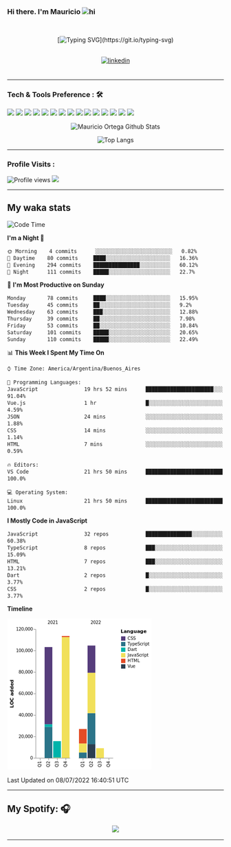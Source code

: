 ### Hi there. I'm Mauricio <img src="https://user-images.githubusercontent.com/1303154/88677602-1635ba80-d120-11ea-84d8-d263ba5fc3c0.gif" width="28px" alt="hi">
<br /> 

<div align="center">
  
[![Typing SVG](https://readme-typing-svg.herokuapp.com?size=25&duration=7000&center=true&vCenter=true&width=650&height=40&lines=WELCOME!;My+name+is+Mauricio+Ortega...;I+am+a+Front-End+Developer...;I+hope+you+find+what+you+are+looking+for...;You+have+my+contact+information...;MAY+THE+FORCE+BE+WITH+YOU...)](https://git.io/typing-svg)

</div>
  
<br />

<div align="center">
  
<a href="https://www.linkedin.com/in/mauricio-sebasti%C3%A1n-ortega-71b43788/" target="_blank">
<img src=https://img.shields.io/badge/linkedin-%231E77B5.svg?&style=for-the-badge&logo=linkedin&logoColor=white alt=linkedin style="margin-bottom: 5px;" />
</a>
  
</div>

<br />



<!--
**Nekzus/Nekzus** is a ✨ _special_ ✨ repository because its `README.md` (this file) appears on your GitHub profile.

Here are some ideas to get you started:

- 🔭 I’m currently working on ...
- 🌱 I’m currently learning ...
- 👯 I’m looking to collaborate on ...
- 🤔 I’m looking for help with ...
- 💬 Ask me about ...
- 📫 How to reach me: ...
- 😄 Pronouns: ...
- ⚡ Fun fact: ...
-->

---

### Tech & Tools Preference : 🛠

<img src = "https://img.shields.io/badge/-HTML5-E34F26?style=flat&logo=html5&logoColor=white"> <img src = "https://img.shields.io/badge/-CSS3-1572B6?style=flat&logo=css3&logoColor=white">
<img src="https://img.shields.io/badge/-Sass-cc6699?style=flat&logo=sass&logoColor=ffffff">
<img src="https://img.shields.io/badge/-Bootstrap-563D7C?style=flat&logo=bootstrap&logoColor=white">
<img src="https://img.shields.io/badge/-JavaScript-eed718?style=flat&logo=javascript&logoColor=ffffff">
<img src="https://img.shields.io/badge/-React-000000?style=flat&logo=react&logoColor=00c8ff">
<img src="https://img.shields.io/badge/-Next-000000?style=flat&logo=nextdotjs&logoColor=white">
<img src="http://img.shields.io/badge/-Vue-black?style=flat&logo=vuedotjs&logoColor=4FC08D">
<img src="http://img.shields.io/badge/-Flutter-black?style=flat&logo=flutter&logoColor=02569B">
<img src="https://img.shields.io/badge/-Node.js-3C873A?style=flat&logo=Node.js&logoColor=white">
<img src="http://img.shields.io/badge/-Git-F1502F?style=flat&logo=git&logoColor=FFFFFF">
<img src="http://img.shields.io/badge/-Github-000000?style=flat&logo=github&logoColor=FFFFFF">
<img src="https://img.shields.io/badge/-Firebase-FFA611?style=flat&logo=firebase&logoColor=FFFFFF">
<img src="http://img.shields.io/badge/-Vercel-black?style=flat&logo=vercel&logoColor=white">
<img src="http://img.shields.io/badge/-VS%20Code-007ACC?style=flat&logo=visual%20studio%20code&logoColor=white">


<div align="center">
  
![Mauricio Ortega Github Stats](https://github-readme-stats.vercel.app/api?username=Nekzus&show_icons=true&title_color=fff&icon_color=79ff97&text_color=9f9f9f&bg_color=151515)

![Top Langs](https://github-readme-stats.vercel.app/api/top-langs/?username=Nekzus&hide=css,html,less&layout=compact&title_color=fff&icon_color=79ff97&text_color=9f9f9f&bg_color=151515)

</div>
  
---

### Profile Visits :
  
![Profile views](https://gpvc.arturio.dev/Nekzus)  <img src="https://img.shields.io/github/followers/Nekzus?label=Follow" style=" float:left, margin-right:10px" />

---


## My waka stats
<!--START_SECTION:waka-->
![Code Time](http://img.shields.io/badge/Code%20Time-1%2C032%20hrs%2059%20mins-blue)

**I'm a Night 🦉** 

```text
🌞 Morning    4 commits      ░░░░░░░░░░░░░░░░░░░░░░░░░   0.82% 
🌆 Daytime    80 commits     ████░░░░░░░░░░░░░░░░░░░░░   16.36% 
🌃 Evening    294 commits    ███████████████░░░░░░░░░░   60.12% 
🌙 Night      111 commits    █████░░░░░░░░░░░░░░░░░░░░   22.7%

```
📅 **I'm Most Productive on Sunday** 

```text
Monday       78 commits     ████░░░░░░░░░░░░░░░░░░░░░   15.95% 
Tuesday      45 commits     ██░░░░░░░░░░░░░░░░░░░░░░░   9.2% 
Wednesday    63 commits     ███░░░░░░░░░░░░░░░░░░░░░░   12.88% 
Thursday     39 commits     ██░░░░░░░░░░░░░░░░░░░░░░░   7.98% 
Friday       53 commits     ██░░░░░░░░░░░░░░░░░░░░░░░   10.84% 
Saturday     101 commits    █████░░░░░░░░░░░░░░░░░░░░   20.65% 
Sunday       110 commits    █████░░░░░░░░░░░░░░░░░░░░   22.49%

```


📊 **This Week I Spent My Time On** 

```text
⌚︎ Time Zone: America/Argentina/Buenos_Aires

💬 Programming Languages: 
JavaScript               19 hrs 52 mins      ██████████████████████░░░   91.04% 
Vue.js                   1 hr                █░░░░░░░░░░░░░░░░░░░░░░░░   4.59% 
JSON                     24 mins             ░░░░░░░░░░░░░░░░░░░░░░░░░   1.88% 
CSS                      14 mins             ░░░░░░░░░░░░░░░░░░░░░░░░░   1.14% 
HTML                     7 mins              ░░░░░░░░░░░░░░░░░░░░░░░░░   0.59%

🔥 Editors: 
VS Code                  21 hrs 50 mins      █████████████████████████   100.0%

💻 Operating System: 
Linux                    21 hrs 50 mins      █████████████████████████   100.0%

```

**I Mostly Code in JavaScript** 

```text
JavaScript               32 repos            ███████████████░░░░░░░░░░   60.38% 
TypeScript               8 repos             ███░░░░░░░░░░░░░░░░░░░░░░   15.09% 
HTML                     7 repos             ███░░░░░░░░░░░░░░░░░░░░░░   13.21% 
Dart                     2 repos             █░░░░░░░░░░░░░░░░░░░░░░░░   3.77% 
CSS                      2 repos             █░░░░░░░░░░░░░░░░░░░░░░░░   3.77%

```


**Timeline**

![Chart not found](https://raw.githubusercontent.com/Nekzus/Nekzus/main/charts/bar_graph.png) 


 Last Updated on 08/07/2022 16:40:51 UTC
<!--END_SECTION:waka-->

---
## My Spotify: 🎧

<div align="center"><img src="https://spotify-github-profile.vercel.app/api/view?uid=11169970531&cover_image=true&theme=default" /></div>

---
